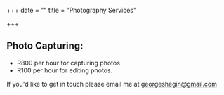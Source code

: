 +++
date = ""
title = "Photography Services"

+++
## Photo Capturing:

* R800 per hour for capturing photos
* R100 per hour for editing photos.

If you'd like to get in touch please email me at georgeshegin@gmail.com